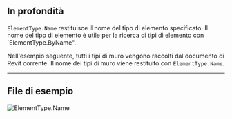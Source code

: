 ## In profondità
`ElementType.Name` restituisce il nome del tipo di elemento specificato. Il nome del tipo di elemento è utile per la ricerca di tipi di elemento con `ElementType.ByName".

Nell'esempio seguente, tutti i tipi di muro vengono raccolti dal documento di Revit corrente. Il nome dei tipi di muro viene restituito con `ElementType.Name`.
___
## File di esempio

![ElementType.Name](./Revit.Elements.ElementType.Name_img.jpg)
